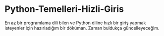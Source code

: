 # Python-Temelleri-Hizli-Giris


En az bir programlama dili bilen ve Python diline hızlı bir giriş yapmak isteyenler için hazırladığım bir döküman.
Zaman buldukça güncelleyeceğim.
